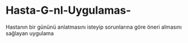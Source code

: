 # Hasta-G-nl-Uygulamas-
Hastanın bir gününü anlatmasını isteyip sorunlarına göre öneri almasını sağlayan uygulama 

